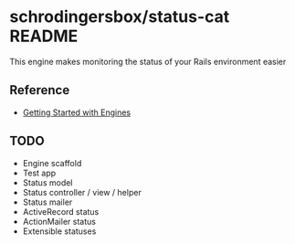 # schrodingersbox/status-cat README

This engine makes monitoring the status of your Rails environment easier

## Reference

* [Getting Started with Engines](http://edgeguides.rubyonrails.org/engines.html)

## TODO

* Engine scaffold
* Test app
* Status model
* Status controller / view / helper
* Status mailer
* ActiveRecord status
* ActionMailer status
* Extensible statuses